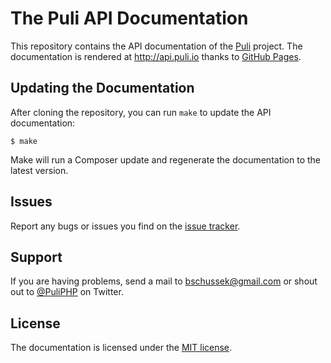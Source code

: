 The Puli API Documentation
==========================

This repository contains the API documentation of the [Puli] project. The
documentation is rendered at http://api.puli.io thanks to [GitHub Pages].

Updating the Documentation
--------------------------

After cloning the repository, you can run `make` to update the API documentation:

    $ make
    
Make will run a Composer update and regenerate the documentation to the latest
version.

Issues
------

Report any bugs or issues you find on the [issue tracker].

Support
-------

If you are having problems, send a mail to bschussek@gmail.com or shout out to
[@PuliPHP] on Twitter.

License
-------

The documentation is licensed under the [MIT license].

[Puli]: http://puli.io
[GitHub Pages]: https://pages.github.com
[issue tracker]: https://github.com/puli/docs.puli.io/issues
[@PuliPHP]: https://twitter.com/PuliPHP
[MIT license]: LICENSE
